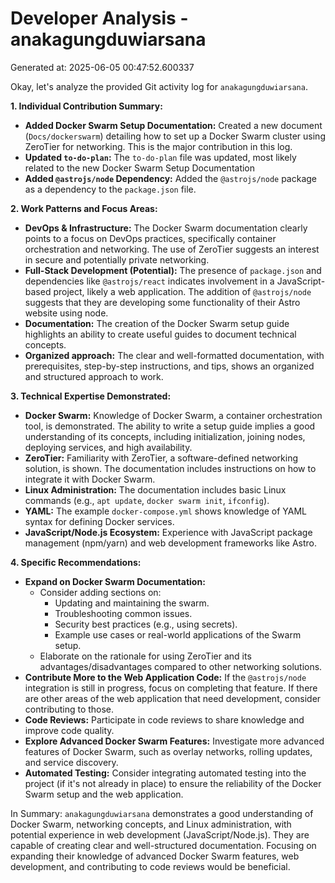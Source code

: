 # Developer Analysis - anakagungduwiarsana
Generated at: 2025-06-05 00:47:52.600337

Okay, let's analyze the provided Git activity log for `anakagungduwiarsana`.

**1. Individual Contribution Summary:**

*   **Added Docker Swarm Setup Documentation:** Created a new document (`Docs/dockerswarm`) detailing how to set up a Docker Swarm cluster using ZeroTier for networking.  This is the major contribution in this log.
*   **Updated `to-do-plan`:**  The `to-do-plan` file was updated, most likely related to the new Docker Swarm Setup Documentation
*   **Added `@astrojs/node` Dependency:**  Added the `@astrojs/node` package as a dependency to the `package.json` file.

**2. Work Patterns and Focus Areas:**

*   **DevOps & Infrastructure:** The Docker Swarm documentation clearly points to a focus on DevOps practices, specifically container orchestration and networking.  The use of ZeroTier suggests an interest in secure and potentially private networking.
*   **Full-Stack Development (Potential):**  The presence of `package.json` and dependencies like `@astrojs/react` indicates involvement in a JavaScript-based project, likely a web application. The addition of `@astrojs/node` suggests that they are developing some functionality of their Astro website using node.
*   **Documentation:** The creation of the Docker Swarm setup guide highlights an ability to create useful guides to document technical concepts.
*   **Organized approach:** The clear and well-formatted documentation, with prerequisites, step-by-step instructions, and tips, shows an organized and structured approach to work.

**3. Technical Expertise Demonstrated:**

*   **Docker Swarm:**  Knowledge of Docker Swarm, a container orchestration tool, is demonstrated. The ability to write a setup guide implies a good understanding of its concepts, including initialization, joining nodes, deploying services, and high availability.
*   **ZeroTier:**  Familiarity with ZeroTier, a software-defined networking solution, is shown. The documentation includes instructions on how to integrate it with Docker Swarm.
*   **Linux Administration:** The documentation includes basic Linux commands (e.g., `apt update`, `docker swarm init`, `ifconfig`).
*   **YAML:** The example `docker-compose.yml` shows knowledge of YAML syntax for defining Docker services.
*   **JavaScript/Node.js Ecosystem:** Experience with JavaScript package management (npm/yarn) and web development frameworks like Astro.

**4. Specific Recommendations:**

*   **Expand on Docker Swarm Documentation:**
    *   Consider adding sections on:
        *   Updating and maintaining the swarm.
        *   Troubleshooting common issues.
        *   Security best practices (e.g., using secrets).
        *   Example use cases or real-world applications of the Swarm setup.
    *   Elaborate on the rationale for using ZeroTier and its advantages/disadvantages compared to other networking solutions.
*   **Contribute More to the Web Application Code:** If the `@astrojs/node` integration is still in progress, focus on completing that feature. If there are other areas of the web application that need development, consider contributing to those.
*   **Code Reviews:** Participate in code reviews to share knowledge and improve code quality.
*   **Explore Advanced Docker Swarm Features:** Investigate more advanced features of Docker Swarm, such as overlay networks, rolling updates, and service discovery.
*   **Automated Testing:** Consider integrating automated testing into the project (if it's not already in place) to ensure the reliability of the Docker Swarm setup and the web application.

In Summary: `anakagungduwiarsana` demonstrates a good understanding of Docker Swarm, networking concepts, and Linux administration, with potential experience in web development (JavaScript/Node.js). They are capable of creating clear and well-structured documentation. Focusing on expanding their knowledge of advanced Docker Swarm features, web development, and contributing to code reviews would be beneficial.
